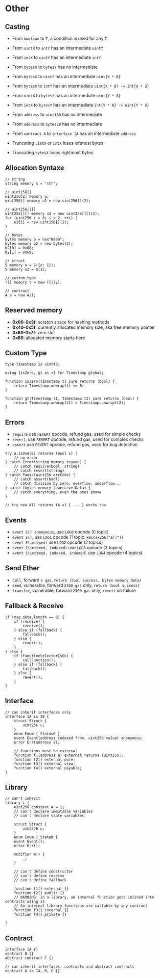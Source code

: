 # Other

## Casting

- From `boolean` to `T`, a condition is used for any `T`

- From `uintX` to `intY` has an intermediate `uintY`
- From `intX` to `uintY` has an intermediate `intY`

- From `bytesX` to `bytesY` has no intermediate

- From `bytesX` to `uintY` has an intermediate `uint{X * 8}`
- From `bytesX` to `intY` has an intermediate `uint{X * 8} -> int{X * 8}`

- From `uintX` to `bytesY` has an intermediate `uint{Y * 8}`
- From `intX` to `bytesY` has an intermediate `int{Y * 8} -> uint{Y * 8}`

- From `address` to `uint160` has no intermediate
- From `address` to `bytes20` has no intermediate

- From `contract A` to `interface IA` has an intermediate `address`

- Truncating `uintX` or `intX` loses leftmost bytes
- Truncating `bytesX` loses rightmost bytes

## Allocation Syntaxe

```solidity
// string
string memory s = "str";

// uint256[]
uint256[2] memory u;
uint256[] memory u2 = new uint256[](2);

// uint256[][]
uint256[][] memory u3 = new uint256[][](2);
for (uint256 i = 0; i < 2; ++i) {
    u3[i] = new uint256[](2);
}

// bytes
bytes memory b = hex"6869";
bytes memory b2 = new bytes(2);
b2[0] = 0x68;
b2[1] = 0x69;

// struct
S memory o = S({a: 1});
S memory o2 = S(1);

// custom type
T[] memory t = new T[](2);

// contract
A a = new A();
```

## Reserved memory

- **0x00–0x3f**: scratch space for hashing methods
- **0x40–0x5f**: currently allocated memory size, aka free memory pointer
- **0x60-0x7f**: zero slot
- **0x80**: allocated memory starts here

## Custom Type

```solidity
type Timestamp is uint40;

using {isZero, gt as >} for Timestamp global;

function isZero(Timestamp t) pure returns (bool) {
    return Timestamp.unwrap(t) == 0;
}

function gt(Timestamp t1, Timestamp t2) pure returns (bool) {
    return Timestamp.unwrap(t1) > Timestamp.unwrap(t2);
}
```

## Errors

- `require` use `REVERT` opcode, refund gas, used for simple checks
- `revert`, use `REVERT` opcode, refund gas, used for complex checks
- `assert` use `REVERT` opcode, refund gas, used for bug detection

```solidity
try a.isOne(6) returns (bool x) {
    // no error
} catch Error(string memory reason) {
    // catch require(bool, string)
    // catch revert(string)
} catch Panic(uint256 errCode) {
    // catch assert(bool)
    // catch division by zero, overflow, underflow...
} catch (bytes memory lowerLevelData) {
    // catch everything, even the ones above
}

// try new A() returns (A a) { ... } works too
```

## Events

- `event E() anonymous`, use `LOG0` opcode (0 topic)
- `event E()`, use `LOG1` opcode (1 topic: `keccak256("E()")`)
- `event E(indexed)` use `LOG2` opcode (2 topics)
- `event E(indexed, indexed)` use `LOG3` opcode (3 topics)
- `event E(indexed, indexed, indexed)` use `LOG4` opcode (4 topics)

## Send Ether

- `call`, forward `x gas`, `return (bool success, bytes memory data)`
- `send`, vulnerable, forward `2300 gas` only, `return (bool success)`
- `transfer`, vulnerable, forward `2300 gas` only, `revert` on failure

## Fallback & Receive

```solidity
if (msg.data.length == 0) {
    if (receive) {
        receive();
    } else if (fallback) {
        fallback();
    } else {
        revert();
    }
} else {
    if (functionSelectorIsOk) {
        callFunction();
    } else if (fallback) {
        fallback();
    } else {
        revert();
    }
}
```

## Interface

```solidity
// can inherit interfaces only
interface IA is IB {
    struct Struct {
        uint256 u;
    }
    enum Enum { Status0 }
    event Event(address indexed from, uint256 value) anonymous;
    error Err(address a);

    // functions must be external
    function f1(address a) external returns (uint256);
    function f2() external pure;
    function f3() external view;
    function f4() external payable;
}
```

## Library

```solidity
// can't inherit
library L {
    uint256 constant A = 1;
    // can't declare immutable variables
    // can't declare state variables

    struct Struct {
        uint256 u;
    }
    enum Enum { State0 }
    event Event();
    error Err();

    modifier m() {
        _;
    }

    // can't define constructor
    // can't define receive
    // can't define fallback

    function f1() external {}
    function f2() public {}
    // WARNING: in a library, an internal function gets inlined into contracts using it
    // So internal library functions are callable by any contract
    function f3() internal {}
    function f4() private {}

}
```

## Contract

```solidity
interface IA {}
contract B {}
abstract contract C {}

// can inherit interfaces, contracts and abstract contracts
contract A is IA, B, C {}
```
